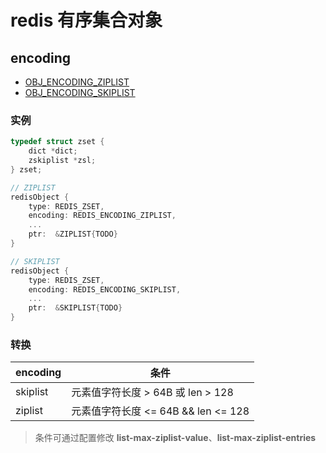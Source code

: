 # redis 有序集合对象

## encoding

- [OBJ_ENCODING_ZIPLIST](redis-encoding-ziplist.md)
- [OBJ_ENCODING_SKIPLIST](redis-encoding-skiplist.md)

### 实例

```c
typedef struct zset {
    dict *dict;
    zskiplist *zsl;
} zset;

// ZIPLIST
redisObject {
    type: REDIS_ZSET,
    encoding: REDIS_ENCODING_ZIPLIST,
    ...
    ptr:  &ZIPLIST{TODO}
}

// SKIPLIST
redisObject {
    type: REDIS_ZSET,
    encoding: REDIS_ENCODING_SKIPLIST,
    ...
    ptr:  &SKIPLIST{TODO}
}
```

### 转换

| encoding | 条件                                |
| -------- | ----------------------------------- |
| skiplist | 元素值字符长度 > 64B 或 len > 128   |
| ziplist  | 元素值字符长度 <= 64B && len <= 128 |

> 条件可通过配置修改 **list-max-ziplist-value**、**list-max-ziplist-entries**
